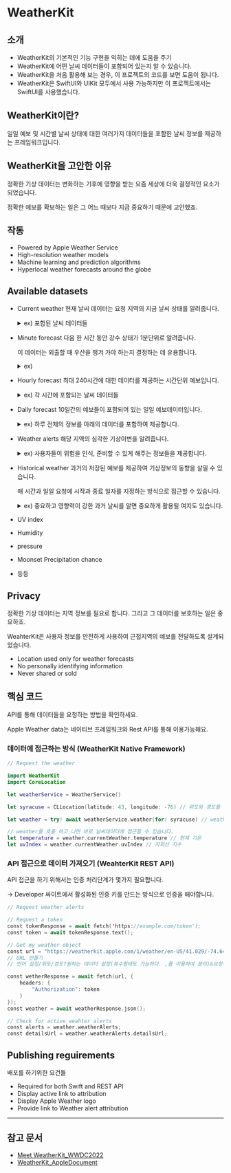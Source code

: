 # WeatherKit


## 소개
- WeatherKit의 기본적인 기능 구현을 익히는 데에 도움을 주기
- WeatherKit에 어떤 날씨 데이터들이 포함되어 있는지 알 수 있습니다.
- WeatherKit을 처음 활용해 보는 경우, 이 프로젝트의 코드를 보면 도움이 됩니다.
- WeatherKit은 SwiftUI와 UIKit 모두에서 사용 가능하지만 이 프로젝트에서는 SwiftUI를 사용했습니다.


## WeatherKit이란?
일일 예보 및 시간별 날씨 상태에 대한 여러가지 데이터들을 포함한 날씨 정보를 제공하는 프레임워크입니다. 

## WeatherKit을 고안한 이유 
정확한 기상 데이터는 변화하는 기후에 영향을 받는 요즘 세상에 더욱 결정적인 요소가 되었습니다.

정확한 예보를 확보하는 일은 그 어느 때보다 지금 중요하기 때문에 고안했죠.

## 작동
- Powered by Apple Weather Service
- High-resolution weather models
- Machine learning and prediction algorithms
- Hyperlocal weather forecasts around the globe

## Available datasets
- Current weather
    현재 날씨 데이터는 요청 지역의 지금 날씨 상태를 알려줍니다.
    
    <details>
        <summary>ex) 포함된 날씨 데이터들</summary>
        
    - Apparent temperature
    - Cloud cover
    - Condition
    - Dew point
    - Humidity
    - Pressure
    - Pressure trend
    - Temperature
    - UV index
    - Visibility
    - Wind direction
    - Wind gust
    - Wind speed
    </details>
    
- Minute forecast
    다음 한 시간 동안 강수 상태가 1분단위로 알려줍니다.
    
    이 데이터는 외출할 때 우산을 챙겨 가야 하는지 결정하는 데 유용합니다.
    
    <details>
        <summary>ex)</summary>
        
    - Precipitation chance
    - Precipitation intensity
    </details>
    
- Hourly forecast
    최대 240시간에 대한 데이터를 제공하는 시간단위 예보입니다.
    
    <details>
        <summary>ex) 각 시간에 포함되는 날씨 데이터들</summary>
        
    - Apparent temperature
    - Cloud cover
    - Condition
    - Dew point
    - Humidity
    - Pressure
    - Pressure trend
    - Temperature
    - UV index
    - Visibility
    - Wind direction
    - Wind gust
    - Wind speed
    </details>
    
- Daily forecast
    10일간의 예보들이 포함되어 있는 일일 예보데이터입니다.
    
    <details>
        <summary>ex) 하루 전체의 정보를 아래의 데이터를 포함하여 제공합니다.</summary>
    
    - High temperature
    - Low temperature
    - Moon phase
    - Moonset
    - Precipitation amount
    - Snowfall amount
    - Sunrise
    - Sunset
    - Wind direction
    </details>
    
- Weather alerts
    해당 지역의 심각한 기상이변을 알려줍니다.
    
    <details>
        <summary>ex) 사용자들이 위험을 인식, 준비할 수 있게 해주는 정보들을 제공합니다.</summary>
        
    - Region
    - Severity
    - Source
    - Summary
    </details>
    
- Historical weather
    과거의 저장된 예보를 제공하여 기상정보의 동향을 살필 수 있습니다.
    
    매 시간과 일일 요청에 시작과 종료 일자를 지정하는 방식으로 접근할 수 있습니다.
    
    <details>
        <summary>ex) 중요하고 영향력이 강한 과거 날씨를 알면 중요하게 활용될 여지도 있습니다.</summary>
        
    - Apparent temperature
    - Cloud cover
    - Condition
    - Dew point
    - Humidity
    - Pressure
    - Pressure trend
    - Temperature
    - UV index
    - Visibility
    - Wind direction
    - Wind gust
    - Wind speed
    - High temperature
    - Low temperature
    - Moon phase
    - Moonset
    - Precipitation amount
    - Snowfall amount
    - Sunrise
    - Sunset
    - Wind direction
    ...
    </details>
    

- UV index
- Humidity
- pressure
- Moonset Precipitation chance
- 등등



## Privacy
정확한 기상 데이터는 지역 정보를 필요로 합니다. 그리고 그 데이터를 보호하는 일은 중요하죠.

WeahterKit은 사용자 정보를 안전하게 사용하여 근접지역의 예보를 전달하도록 설계되었습니다.

- Location used only for weather forecasts
- No personally identifying information
- Never shared or sold


## 핵심 코드
API를 통해 데이터들을 요청하는 방법을 확인하세요.

Apple Weather data는 네이티브 프레임워크와 Rest API를 통해 이용가능해요.

### 데이터에 접근하는 방식 (WeatherKit Native Framework)
```swift
// Request the weather

import WeatherKit
import CoreLocation

let weatherService = WeatherService()

let syracuse = CLLocation(latitude: 43, longitude: -76) // 위도와 경도를 이용해서 CLLocation 위치 따옵니다.

let weather = try! await weatherService.weather(for: syracuse) // weatherService에 weather(for:)을 불러와서 위의 위치를 전달합니다.

// weather를 호출 하고 나면 바로 날씨데이터에 접근할 수 있습니다.
let temperature = weather.currentWeather.temperature // 현재 기온
let uvIndex = weather.currentWeather.uvIndex // 자외선 지수
```

### API 접근으로 데이터 가져오기 (WeahterKit REST API)
API 접근을 하기 위해서는 인증 처리단계가 몇가지 필요합니다.

-> Developer 싸이트에서 활성화된 인증 키를 만드는 방식으로 인증을 해야합니다.

```swift
// Request weather alerts

// Request a token
const tokenResponse = await fetch('https://example.com/token');
const token = await tokenResponse.text();

// Get my weather object
const url = "https://weatherkit.apple.com/1/weather/en-US/41.029/-74.642?dataSets=weatherAlerts&country=US"
// URL 만들기
// 언어 설정/위도/경도?원하는 데이터 설정(복수형태도 가능하다. ,를 이용하여 분리)&요청국가번호

const wetherResponse = await fetch(url, {
    headers: {
        "Authorization": token  
    }
});
const weather = await weatherResponse.json();

// Check for active weahter alerts
const alerts = weather.weatherAlerts;
const detailsUrl = weather.weatherAlerts.detailsUrl;
```

## Publishing reguirements
배포를 하기위한 요건들
- Required for both Swift and REST API
- Display active link to attribution
- Display Apple Weather logo
- Provide link to Weather alert attribution

***
## 참고 문서
- [Meet WeatherKit_WWDC2022](https://developer.apple.com/videos/play/wwdc2022/10003/)
- [WeatherKit_AppleDocument](https://developer.apple.com/documentation/WeatherKit)
